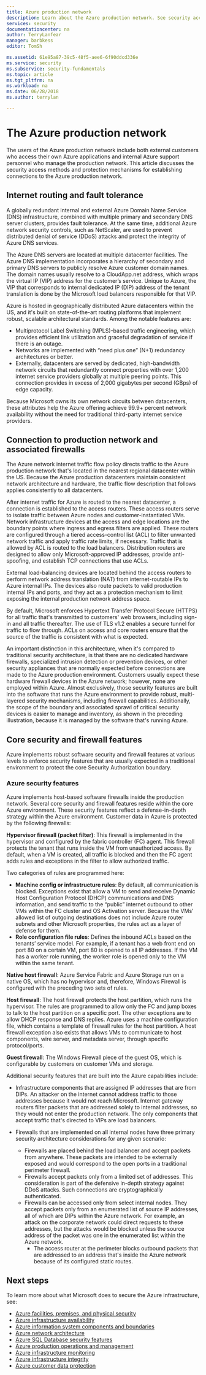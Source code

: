 ```yaml
---
title: Azure production network
description: Learn about the Azure production network. See security access methods and protection mechanisms for establishing a connection to the network.
services: security
documentationcenter: na
author: TerryLanfear
manager: barbkess
editor: TomSh

ms.assetid: 61e95a87-39c5-48f5-aee6-6f90ddcd336e
ms.service: security
ms.subservice: security-fundamentals
ms.topic: article
ms.tgt_pltfrm: na
ms.workload: na
ms.date: 06/28/2018
ms.author: terrylan

---
```


# The Azure production network
The users of the Azure production network include both external customers who access their own Azure applications and internal Azure support personnel who manage the production network. This article discusses the security access methods and protection mechanisms for establishing connections to the Azure production network.

## Internet routing and fault tolerance
A globally redundant internal and external Azure Domain Name Service (DNS) infrastructure, combined with multiple primary and secondary DNS server clusters, provides fault tolerance. At the same time, additional Azure network security controls, such as NetScaler, are used to prevent distributed denial of service (DDoS) attacks and protect the integrity of Azure DNS services.

The Azure DNS servers are located at multiple datacenter facilities. The Azure DNS implementation incorporates a hierarchy of secondary and primary DNS servers to publicly resolve Azure customer domain names. The domain names usually resolve to a CloudApp.net address, which wraps the virtual IP (VIP) address for the customer’s service. Unique to Azure, the VIP that corresponds to internal dedicated IP (DIP) address of the tenant translation is done by the Microsoft load balancers responsible for that VIP.

Azure is hosted in geographically distributed Azure datacenters within the US, and it's built on state-of-the-art routing platforms that implement robust, scalable architectural standards. Among the notable features are:

- Multiprotocol Label Switching (MPLS)-based traffic engineering, which provides efficient link utilization and graceful degradation of service if there is an outage.
- Networks are implemented with “need plus one” (N+1) redundancy architectures or better.
- Externally, datacenters are served by dedicated, high-bandwidth network circuits that redundantly connect properties with over 1,200 internet service providers globally at multiple peering points. This connection provides in excess of 2,000 gigabytes per second (GBps) of edge capacity.

Because Microsoft owns its own network circuits between datacenters, these attributes help the Azure offering achieve 99.9+ percent network availability without the need for traditional third-party internet service providers.

## Connection to production network and associated firewalls
The Azure network internet traffic flow policy directs traffic to the Azure production network that's located in the nearest regional datacenter within the US. Because the Azure production datacenters maintain consistent network architecture and hardware, the traffic flow description that follows applies consistently to all datacenters.

After internet traffic for Azure is routed to the nearest datacenter, a connection is established to the access routers. These access routers serve to isolate traffic between Azure nodes and customer-instantiated VMs. Network infrastructure devices at the access and edge locations are the boundary points where ingress and egress filters are applied. These routers are configured through a tiered access-control list (ACL) to filter unwanted network traffic and apply traffic rate limits, if necessary. Traffic that is allowed by ACL is routed to the load balancers. Distribution routers are designed to allow only Microsoft-approved IP addresses, provide anti-spoofing, and establish TCP connections that use ACLs.

External load-balancing devices are located behind the access routers to perform network address translation (NAT) from internet-routable IPs to Azure internal IPs. The devices also route packets to valid production internal IPs and ports, and they act as a protection mechanism to limit exposing the internal production network address space.

By default, Microsoft enforces Hypertext Transfer Protocol Secure (HTTPS) for all traffic that's transmitted to customers' web browsers, including sign-in and all traffic thereafter. The use of TLS v1.2 enables a secure tunnel for traffic to flow through. ACLs on access and core routers ensure that the source of the traffic is consistent with what is expected.

An important distinction in this architecture, when it's compared to traditional security architecture, is that there are no dedicated hardware firewalls, specialized intrusion detection or prevention devices, or other security appliances that are normally expected before connections are made to the Azure production environment. Customers usually expect these hardware firewall devices in the Azure network; however, none are employed within Azure. Almost exclusively, those security features are built into the software that runs the Azure environment to provide robust, multi-layered security mechanisms, including firewall capabilities. Additionally, the scope of the boundary and associated sprawl of critical security devices is easier to manage and inventory, as shown in the preceding illustration, because it is managed by the software that's running Azure.

## Core security and firewall features
Azure implements robust software security and firewall features at various levels to enforce security features that are usually expected in a traditional environment to protect the core Security Authorization boundary.

### Azure security features
Azure implements host-based software firewalls inside the production network. Several core security and firewall features reside within the core Azure environment. These security features reflect a defense-in-depth strategy within the Azure environment. Customer data in Azure is protected by the following firewalls:

**Hypervisor firewall (packet filter)**: This firewall is implemented in the hypervisor and configured by the fabric controller (FC) agent. This firewall protects the tenant that runs inside the VM from unauthorized access. By default, when a VM is created, all traffic is blocked and then the FC agent adds rules and exceptions in the filter to allow authorized traffic.

Two categories of rules are programmed here:

- **Machine config or infrastructure rules**: By default, all communication is blocked. Exceptions exist that allow a VM to send and receive Dynamic Host Configuration Protocol (DHCP) communications and DNS information, and send traffic to the “public” internet outbound to other VMs within the FC cluster and OS Activation server. Because the VMs’ allowed list of outgoing destinations does not include Azure router subnets and other Microsoft properties, the rules act as a layer of defense for them.
- **Role configuration file rules**: Defines the inbound ACLs based on the tenants’ service model. For example, if a tenant has a web front end on port 80 on a certain VM, port 80 is opened to all IP addresses. If the VM has a worker role running, the worker role is opened only to the VM within the same tenant.

**Native host firewall**: Azure Service Fabric and Azure Storage run on a native OS, which has no hypervisor and, therefore, Windows Firewall is configured with the preceding two sets of rules.

**Host firewall**: The host firewall protects the host partition, which runs the hypervisor. The rules are programmed to allow only the FC and jump boxes to talk to the host partition on a specific port. The other exceptions are to allow DHCP response and DNS replies. Azure uses a machine configuration file, which contains a template of firewall rules for the host partition. A host firewall exception also exists that allows VMs to communicate to host components, wire server, and metadata server, through specific protocol/ports.

**Guest firewall**: The Windows Firewall piece of the guest OS, which is configurable by customers on customer VMs and storage.

Additional security features that are built into the Azure capabilities include:

- Infrastructure components that are assigned IP addresses that are from DIPs. An attacker on the internet cannot address traffic to those addresses because it would not reach Microsoft. Internet gateway routers filter packets that are addressed solely to internal addresses, so they would not enter the production network. The only components that accept traffic that's directed to VIPs are load balancers.
- Firewalls that are implemented on all internal nodes have three primary security architecture considerations for any given scenario:

   - Firewalls are placed behind the load balancer and accept packets from anywhere. These packets are intended to be externally exposed and would correspond to the open ports in a traditional perimeter firewall.
   - Firewalls accept packets only from a limited set of addresses. This consideration is part of the defensive in-depth strategy against DDoS attacks. Such connections are cryptographically authenticated.
   - Firewalls can be accessed only from select internal nodes. They accept packets only from an enumerated list of source IP addresses, all of which are DIPs within the Azure network. For example, an attack on the corporate network could direct requests to these addresses, but the attacks would be blocked unless the source address of the packet was one in the enumerated list within the Azure network.
     - The access router at the perimeter blocks outbound packets that are addressed to an address that's inside the Azure network because of its configured static routes.

## Next steps
To learn more about what Microsoft does to secure the Azure infrastructure, see:

- [Azure facilities, premises, and physical security](physical-security.md)
- [Azure infrastructure availability](infrastructure-availability.md)
- [Azure information system components and boundaries](infrastructure-components.md)
- [Azure network architecture](infrastructure-network.md)
- [Azure SQL Database security features](infrastructure-sql.md)
- [Azure production operations and management](infrastructure-operations.md)
- [Azure infrastructure monitoring](infrastructure-monitoring.md)
- [Azure infrastructure integrity](infrastructure-integrity.md)
- [Azure customer data protection](protection-customer-data.md)
